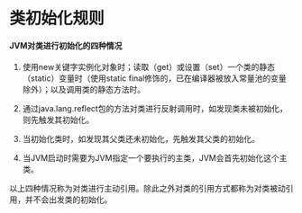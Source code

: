 # 类初始化规则

#### JVM对类进行初始化的四种情况

1. 使用new关键字实例化对象时；读取（get）或设置（set）一个类的静态（static）变量时（使用static final修饰的，已在编译器被放入常量池的变量除外）；以及调用类的静态方法时。

2. 通过java.lang.reflect包的方法对类进行反射调用时，如发现类未被初始化，则先触发其初始化。

3. 当初始化类时，如发现其父类还未初始化，先触发其父类的初始化。

4. 当JVM启动时需要为JVM指定一个要执行的主类，JVM会首先初始化这个主类。

以上四种情况称为对类进行主动引用。除此之外对类的引用方式都称为对类被动引用，并不会出发类的初始化。
